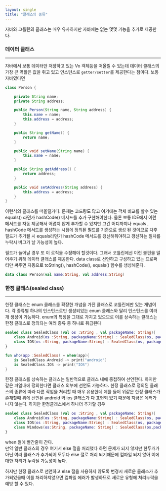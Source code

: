 ```yaml
---
layout: single
title: "클래스의 종류"
---
```


자바와 코틀린의 클래스는 매우 유사하지만 자바에는 없는 몇몇 기능을 추가로 제공한다. 

### 데이터 클래스
---
자바에서 보통 데이터만 저장하고 있는 Vo 객체등을 떠올릴 수 있는데
데이터 클래스의 가장 큰 역할은 값을 쥐고 있고 인스턴스로 `getter/setter`를  제공한다는 점이다.
보통 자바였다면 

```java
class Person {

    private String name;
    private String address;

    public Person(String name, String address) {
        this.name = name;
        this.address = address;
    }

    public String getName() {
        return name;
    }

    public void setName(String name) {
        this.name = name;
    }

    public String getAddress() {
        return address;
    }

    public void setAddress(String address) {
        this.address = address;
    }
}
```

이런식의 클래스를 떠올릴거다.  문제는  코드량도 많고 여기에는 객체 비교를 할수 있는 equals() 라던가
hashCode() 메서드를 추가 구현해야한다. 물론 보통 IDE에서 이런 메서드를 자동 제공해서 어렵지 않게 추가할 수 있지만 그건 어디까지나 equals , hashCode 메서드를 생성하는 시점에 정의된 필드를 기준으로 생성 된 것이므로
차후 필드가 추가될 시 equals라던가 hashCode 메서드를 갱신해줘야하고 갱신하는 절차를 누락시 버그가 날 가능성이 높다.


필드가 늘어날 경우 또 이 로직을 수정해야 할것이다.
그래서 코틀린에선 이런 불편을 덜어주기 위해 데이터 클래스를 제공한다. 
data class로 선언하고 구성하고 있는 프로퍼티만 써주면 자동으로 toString(), hashCode(), equals() 함수를 생성해준다.

```kotlin
data class Person(val name:String, val address:String)
```

### 한정 클래스(sealed class)
---
한정 클래스는 enum 클래스를 확장한 개념을 가진 클래스로 코틀린에만 있는 개념이다. 각 종류별 
하나의 인스턴스로만 생성되있는 enum 클래스와 달리 인스턴스를 여러 개 생성이 가능하다. 
enum의 특징을 그대로 가지고 있으므로 이를 상속하는 클래스는 한정 클래스로 정의되는 여러 종류 중 하나로 취급된다

```kotlin
sealed class SealedClass (val os :String , val packageName: String){
    class Android(os :String, packageName:String) : SealedClass(os, packageName)
    class IOS(os :String, packageName:String) : SealedClass(os, packageName)
}

fun who(app :SealedClass) = when(app){
    is SealedClass.Android -> print("android")
    is SealedClass.IOS -> print("IOS")
}
```

한정 클래스를 상속하는 클래스는 일반적으로 클래스 내에 중첩하여 선언한다. 하지만 같은 파일내에 정의한다면
클래스 외부에 선언도 가능하다.
한정 클래스로 정의된 클래스의 종류에 따라 다른 작업을 처리할 때 매우 유용한데 
예를 들어 위같은  한정 클래스가 존재할때 위에 선언된 android 와 ios 클래스가 다 표현되 있기 때문에 지금은 에러가 나지 않는다. 하지만 한정클래스에서 하나더 추가할 경우

```kotlin
sealed class SealedClass (val os :String , val packageName: String){
    class Android(os :String, packageName:String) : SealedClass(os, packageName)
    class IOS(os :String, packageName:String) : SealedClass(os, packageName)
    class Windows(os:String, packageName: String) : SealedClass(os,packageName)
}
```

when 절에 빨간줄이 간다.  
만약 일반 클래스의 경우 여기서 else 절을 처리했다 하면 문제가 되지 않지만 한두개가 아닌 여러 클래스가 추가되어 모두다 else 절로 처리 되기때문에 컴파일 되지 않아 이에 대한 처리가 누락될 가능성이 높다.

하지만 한정 클래스로 선언하고 else 절을 사용하지 않도록 변경시 새로운 클래스가 추가되었을때
이를 처리하지않으면 컴파일 에러가 발생하므로 새로운 유형에 처리누락을 예방 할 수 있다.





